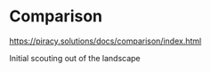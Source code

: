 # Comparison

https://piracy.solutions/docs/comparison/index.html

Initial scouting out of the landscape
